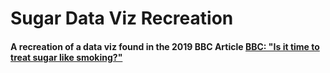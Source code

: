 # Sugar Data Viz Recreation

#### A recreation of a data viz found in the 2019 BBC Article [BBC: "Is it time to treat sugar like smoking?"](https://www.bbc.com/news/health-48499195)

